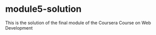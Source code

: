 # module5-solution
This is the solution of the final module of the Coursera Course on Web Development
